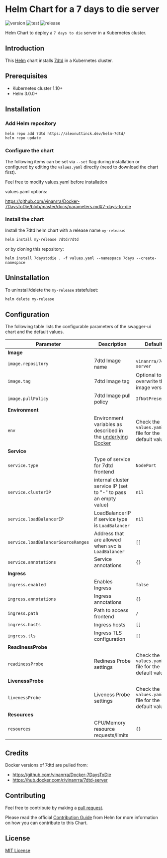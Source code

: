 # Helm Chart for a 7 days to die server

![version](https://img.shields.io/github/tag/alexnuttinck/helm-7dtd.svg?label=release) ![test](https://github.com/alexnuttinck/helm-7dtd/actions/workflows/test.yaml/badge.svg) ![release](https://github.com/alexnuttinck/helm-7dtd/actions/workflows/release.yaml/badge.svg)

Helm Chart to deploy a `7 days to die` server in a Kubernetes cluster.

## Introduction

This [Helm](https://github.com/kubernetes/helm) chart installs [7dtd](https://7daystodie.com/) in a Kubernetes cluster.

## Prerequisites

- Kubernetes cluster 1.10+
- Helm 3.0.0+

## Installation

### Add Helm repository

```
helm repo add 7dtd https://alexnuttinck.dev/helm-7dtd/
helm repo update
```

### Configure the chart

The following items can be set via `--set` flag during installation or configured by editing the `values.yaml` directly (need to download the chart first).

Feel free to modify values.yaml before installation

values.yaml options:

https://github.com/vinanrra/Docker-7DaysToDie/blob/master/docs/parameters.md#7-days-to-die

### Install the chart

Install the 7dtd helm chart with a release name `my-release`:

```bash
helm install my-release 7dtd/7dtd
```

or by cloning this repository:

```
helm install 7daystodie . -f values.yaml --namespace 7days --create-namespace
```

## Uninstallation

To uninstall/delete the `my-release` statefulset:

```bash
helm delete my-release
```

## Configuration

The following table lists the configurable parameters of the swagger-ui chart and the default values.

| Parameter                          | Description                                                                                                                                                                                 | Default                                              |
|------------------------------------|---------------------------------------------------------------------------------------------------------------------------------------------------------------------------------------------|------------------------------------------------------|
| **Image**                          |
| `image.repository`                 | 7dtd Image name                                                                                                                                                                             | `vinanrra/7dtd-server`                               |
| `image.tag`                        | 7dtd Image tag                                                                                                                                                                              | Optional to overwrite the image version              |
| `image.pullPolicy`                 | 7dtd Image pull policy                                                                                                                                                                      | `IfNotPresent`                                       |
| **Environment**                    |
| `env`                              | Environment variables as described in the [underlying Docker](https://github.com/vinanrra/Docker-7DaysToDie/blob/69e5b0ae5e8a3ccff74eed23ee8b54bd6d286e5c/docs/parameters.md#7-days-to-die) | Check the `values.yaml` file for the default values. |
| **Service**                        |
| `service.type`                     | Type of service for 7dtd frontend                                                                                                                                                           | `NodePort`                                           |
| `service.clusterIP`                | internal cluster service IP (set to "-" to pass an empty value)                                                                                                                             | `nil`                                                |
| `service.loadBalancerIP`           | LoadBalancerIP if service type is `LoadBalancer`                                                                                                                                            | `nil`                                                |
| `service.loadBalancerSourceRanges` | Address that are allowed when svc is `LoadBalancer`                                                                                                                                         | `[]`                                                 |
| `service.annotations`              | Service annotations                                                                                                                                                                         | `{}`                                                 |
| **Ingress**                        |
| `ingress.enabled`                  | Enables Ingress                                                                                                                                                                             | `false`                                              |
| `ingress.annotations`              | Ingress annotations                                                                                                                                                                         | `{}`                                                 |
| `ingress.path`                     | Path to access frontend                                                                                                                                                                     | `/`                                                  |
| `ingress.hosts`                    | Ingress hosts                                                                                                                                                                               | `[]`                                                 |
| `ingress.tls`                      | Ingress TLS configuration                                                                                                                                                                   | `[]`                                                 |
| **ReadinessProbe**                 |
| `readinessProbe`                   | Rediness Probe settings                                                                                                                                                                     | Check the `values.yaml` file for the default values. |
| **LivenessProbe**                  |
| `livenessProbe`                    | Liveness Probe settings                                                                                                                                                                     | Check the `values.yaml` file for the default values. |
| **Resources**                      |
| `resources`                        | CPU/Memory resource requests/limits                                                                                                                                                         | `{}`                                                 |

## Credits

Docker versions of 7dtd are pulled from:

* https://github.com/vinanrra/Docker-7DaysToDie
* https://hub.docker.com/r/vinanrra/7dtd-server

## Contributing

Feel free to contribute by making a [pull request](https://github.com/alexnuttinck/helm-7dtd/pull/new/master).

Please read the official [Contribution Guide](https://github.com/helm/charts/blob/master/CONTRIBUTING.md) from Helm for more information on how you can contribute to this Chart.

## License

[MIT License](/LICENSE.md)
